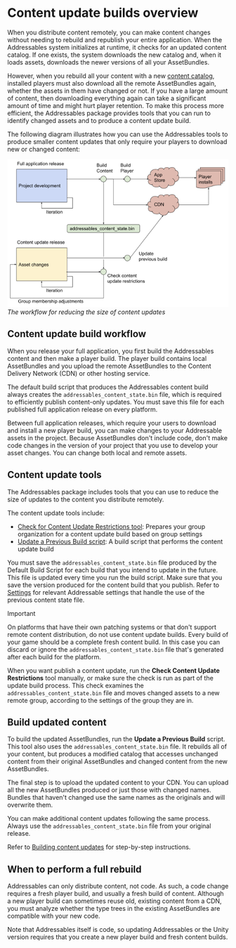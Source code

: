 # Content update builds overview

When you distribute content remotely, you can make content changes without needing to rebuild and republish your entire application. When the Addressables system initializes at runtime, it checks for an updated content catalog. If one exists, the system downloads the new catalog and, when it loads assets, downloads the newer versions of all your AssetBundles.

However, when you rebuild all your content with a new [content catalog](build-content-catalogs.md), installed players must also download all the remote AssetBundles again, whether the assets in them have changed or not. If you have a large amount of content, then downloading everything again can take a significant amount of time and might hurt player retention. To make this process more efficient, the Addressables package provides tools that you can run to identify changed assets and to produce a content update build. 

The following diagram illustrates how you can use the Addressables tools to produce smaller content updates that only require your players to download new or changed content:

![](images/addressables-update-builds.png)<br/>*The workflow for reducing the size of content updates*

## Content update build workflow

When you release your full application, you first build the Addressables content and then make a player build. The player build contains local AssetBundles and you upload the remote AssetBundles to the Content Delivery Network (CDN) or other hosting service.

The default build script that produces the Addressables content build always creates the `addressables_content_state.bin` file, which is required to efficiently publish content-only updates. You must save this file for each published full application release on every platform.

Between full application releases, which require your users to download and install a new player build, you can make changes to your Addressable assets in the project. Because AssetBundles don't include code, don't make code changes in the version of your project that you use to develop your asset changes. You can change both local and remote assets. 

## Content update tools

The Addressables package includes tools that you can use to reduce the size of updates to the content you distribute remotely. 

The content update tools include:

* [Check for Content Update Restrictions tool](content-update-build-create.md#check-for-content-update-restrictions-tool): Prepares your group organization for a content update build based on group settings
* [Update a Previous Build script](): A build script that performs the content update build 

You must save the `addressables_content_state.bin` file produced by the Default Build Script for each build that you intend to update in the future. This file is updated every time you run the build script. Make sure that you save the version produced for the content build that you publish. Refer to [Settings](content-update-build-settings.md) for relevant Addressable settings that handle the use of the previous content state file.

> [!IMPORTANT]
> On platforms that have their own patching systems or that don't support remote content distribution, do not use content update builds. Every build of your game should be a complete fresh content build. In this case you can discard or ignore the `addressables_content_state.bin` file that's generated after each build for the platform.

When you want publish a content update, run the __Check Content Update Restrictions__ tool manually, or make sure the check is run as part of the update build process. This check examines the `addressables_content_state.bin` file and moves changed assets to a new remote group, according to the settings of the group they are in.

## Build updated content

To build the updated AssetBundles, run the __Update a Previous Build__ script. This tool also uses the `addressables_content_state.bin` file. It rebuilds all of your content, but produces a modified catalog that accesses unchanged content from their original AssetBundles and changed content from the new AssetBundles.

The final step is to upload the updated content to your CDN. You can upload all the new AssetBundles produced or just those with changed names. Bundles that haven't changed use the same names as the originals and will overwrite them.

You can make additional content updates following the same process. Always use the `addressables_content_state.bin` file from your original release.

Refer to [Building content updates](content-update-build-create.md) for step-by-step instructions.

## When to perform a full rebuild

Addressables can only distribute content, not code. As such, a code change requires a fresh player build, and usually a fresh build of content. Although a new player build can sometimes reuse old, existing content from a CDN, you must analyze whether the type trees in the existing AssetBundles are compatible with your new code.

Note that Addressables itself is code, so updating Addressables or the Unity version requires that you create a new player build and fresh content builds.
